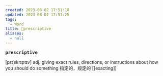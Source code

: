 ```yaml
---
created: 2023-08-02 17:51:18
updated: 2023-08-02 17:51:25
tags:
  - Word
title: 📖prescriptive
aliases:
  - null
---
```


<pre><strong>prescriptive</strong></pre>
[prɪˈskrɪptɪv]
adj. giving exact rules, directions, or instructions about how you should do something 指定的，规定的
[[exacting]]
